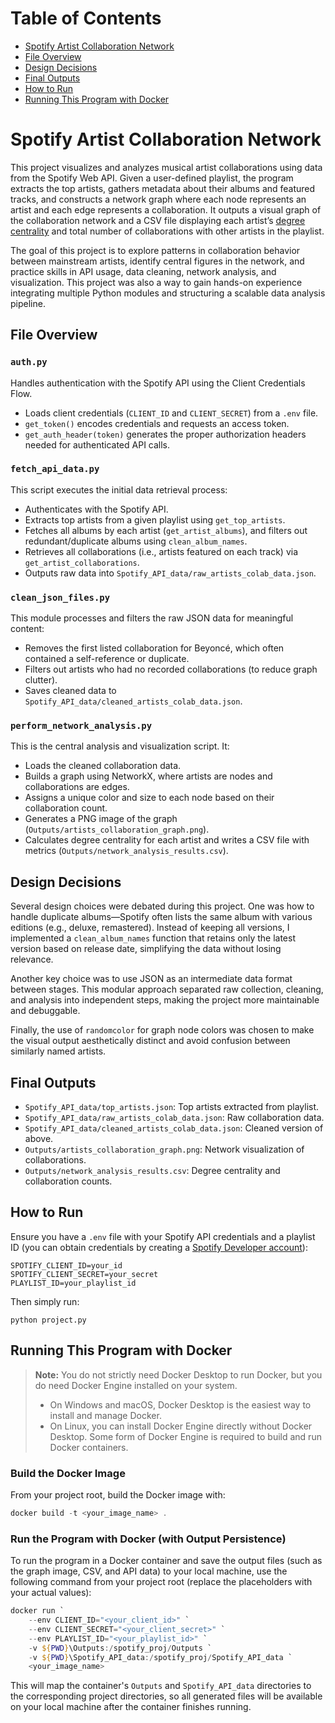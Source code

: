 # Table of Contents

- [Spotify Artist Collaboration Network](#spotify-artist-collaboration-network)
- [File Overview](#file-overview)
- [Design Decisions](#design-decisions)
- [Final Outputs](#final-outputs)
- [How to Run](#how-to-run)
- [Running This Program with Docker](#running-this-program-with-docker)

# Spotify Artist Collaboration Network

This project visualizes and analyzes musical artist collaborations using data from the Spotify Web API. Given a user-defined playlist, the program extracts the top artists, gathers metadata about their albums and featured tracks, and constructs a network graph where each node represents an artist and each edge represents a collaboration. It outputs a visual graph of the collaboration network and a CSV file displaying each artist’s
[degree centrality](https://networkx.org/documentation/stable/reference/algorithms/generated/networkx.algorithms.centrality.degree_centrality.html) and total number of collaborations with other artists in the playlist. 

The goal of this project is to explore patterns in collaboration behavior between mainstream artists, identify central figures in the network, and practice skills in API usage, data cleaning, network analysis, and visualization. This project was also a way to gain hands-on experience integrating multiple Python modules and structuring a scalable data analysis pipeline.

## File Overview

### `auth.py`

Handles authentication with the Spotify API using the Client Credentials Flow.

- Loads client credentials (`CLIENT_ID` and `CLIENT_SECRET`) from a `.env` file.
- `get_token()` encodes credentials and requests an access token.
- `get_auth_header(token)` generates the proper authorization headers needed for authenticated API calls.

### `fetch_api_data.py`

This script executes the initial data retrieval process:

- Authenticates with the Spotify API.
- Extracts top artists from a given playlist using `get_top_artists`.
- Fetches all albums by each artist (`get_artist_albums`), and filters out redundant/duplicate albums using `clean_album_names`.
- Retrieves all collaborations (i.e., artists featured on each track) via `get_artist_collaborations`.
- Outputs raw data into `Spotify_API_data/raw_artists_colab_data.json`.

### `clean_json_files.py`

This module processes and filters the raw JSON data for meaningful content:

- Removes the first listed collaboration for Beyoncé, which often contained a self-reference or duplicate.
- Filters out artists who had no recorded collaborations (to reduce graph clutter).
- Saves cleaned data to `Spotify_API_data/cleaned_artists_colab_data.json`.

### `perform_network_analysis.py`

This is the central analysis and visualization script. It:

- Loads the cleaned collaboration data.
- Builds a graph using NetworkX, where artists are nodes and collaborations are edges.
- Assigns a unique color and size to each node based on their collaboration count.
- Generates a PNG image of the graph (`Outputs/artists_collaboration_graph.png`).
- Calculates degree centrality for each artist and writes a CSV file with metrics (`Outputs/network_analysis_results.csv`).

## Design Decisions

Several design choices were debated during this project. One was how to handle duplicate albums—Spotify often lists the same album with various editions (e.g., deluxe, remastered). Instead of keeping all versions, I implemented a `clean_album_names` function that retains only the latest version based on release date, simplifying the data without losing relevance.

Another key choice was to use JSON as an intermediate data format between stages. This modular approach separated raw collection, cleaning, and analysis into independent steps, making the project more maintainable and debuggable.

Finally, the use of `randomcolor` for graph node colors was chosen to make the visual output aesthetically distinct and avoid confusion between similarly named artists.

## Final Outputs

- `Spotify_API_data/top_artists.json`: Top artists extracted from playlist.
- `Spotify_API_data/raw_artists_colab_data.json`: Raw collaboration data.
- `Spotify_API_data/cleaned_artists_colab_data.json`: Cleaned version of above.
- `Outputs/artists_collaboration_graph.png`: Network visualization of collaborations.
- `Outputs/network_analysis_results.csv`: Degree centrality and collaboration counts.

## How to Run

Ensure you have a `.env` file with your Spotify API credentials and a playlist ID (you can obtain credentials by creating a [Spotify Developer account](https://developer.spotify.com/documentation/web-api)):

```
SPOTIFY_CLIENT_ID=your_id
SPOTIFY_CLIENT_SECRET=your_secret
PLAYLIST_ID=your_playlist_id
```


Then simply run:

```
python project.py
```

## Running This Program with Docker

> **Note:**
> You do not strictly need Docker Desktop to run Docker, but you do need Docker Engine installed on your system.
> - On Windows and macOS, Docker Desktop is the easiest way to install and manage Docker.
> - On Linux, you can install Docker Engine directly without Docker Desktop.
> Some form of Docker Engine is required to build and run Docker containers.

### Build the Docker Image

From your project root, build the Docker image with:

```powershell
docker build -t <your_image_name> .
```

### Run the Program with Docker (with Output Persistence)

To run the program in a Docker container and save the output files (such as the graph image, CSV, and API data) to your local machine, use the following command from your project root (replace the placeholders with your actual values):

```powershell
docker run `
	--env CLIENT_ID="<your_client_id>" `
	--env CLIENT_SECRET="<your_client_secret>" `
	--env PLAYLIST_ID="<your_playlist_id>" `
	-v ${PWD}\Outputs:/spotify_proj/Outputs `
	-v ${PWD}\Spotify_API_data:/spotify_proj/Spotify_API_data `
	<your_image_name>
```

This will map the container's `Outputs` and `Spotify_API_data` directories to the corresponding project directories, so all generated files will be available on your local machine after the container finishes running.
